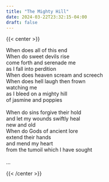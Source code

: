 ```yaml
---
title: "The Mighty Hill"
date: 2024-03-22T23:32:15-04:00
draft: false
---
```

{{< center >}}

When does all of this end <br>
When do sweet devils rise<br>
come forth and serenade me<br>
as I fall into perdition<br>
When does heaven scream and screech<br>
When does hell laugh then frown<br>
watching me<br>
as I bleed on a mighty hill<br>
of jasmine and poppies<br>
<br>
When do sins forgive their hold<br>
and let my wounds swiftly heal<br>
new and old<br>
When do Gods of ancient lore<br>
extend their hands<br>
and mend my heart <br>
from the tumoil which I have sought<br>
<br>
...



{{< /center >}}



